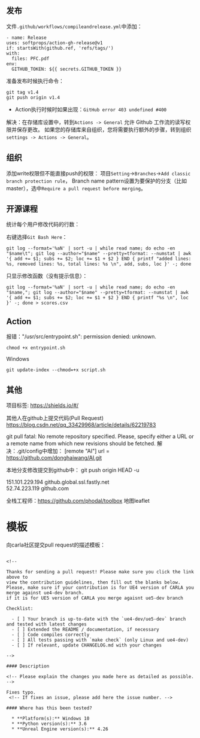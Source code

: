 
## 发布
文件`.github/workflows/compileandrelease.yml`中添加：
```shell
- name: Release
uses: softprops/action-gh-release@v1
if: startsWith(github.ref, 'refs/tags/')
with:
  files: PFC.pdf
env:
  GITHUB_TOKEN: ${{ secrets.GITHUB_TOKEN }}
```
准备发布时候执行命令：
```shell
git tag v1.4
git push origin v1.4
```

* Action执行时候时如果出现：`GitHub error 403 undefined #400`

解决：在存储库设置中，转到`Actions -> General` 允许 Github 工作流的读写权限并保存更改。 如果您的存储库来自组织，您将需要执行额外的步骤，转到组织`settings -> Actions -> General`。

## 组织
添加write权限但不能直接push的权限：
项目`Setting`->`Branches`->`Add classic branch protection rule`，
Branch name pattern设置为要保护的分支（比如master），选中`Require a pull request before merging`。

## 开源课程

统计每个用户修改代码的行数：

右键选择`Git Bash Here`：
```shell
git log --format='%aN' | sort -u | while read name; do echo -en "$name\t"; git log --author="$name" --pretty=tformat: --numstat | awk '{ add += $1; subs += $2; loc += $1 + $2 } END { printf "added lines: %s, removed lines: %s, total lines: %s \n", add, subs, loc }' -; done
```

只显示修改函数（没有提示信息）：
```shell
git log --format='%aN' | sort -u | while read name; do echo -en "$name,"; git log --author="$name" --pretty=tformat: --numstat | awk '{ add += $1; subs += $2; loc += $1 + $2 } END { printf "%s \n", loc }' -; done > scores.csv
```


## Action
报错："/usr/src/entrypoint.sh": permission denied: unknown.
```shell
chmod +x entrypoint.sh
```
Windows
```shell
git update-index --chmod=+x script.sh
```


## 其他
项目标签:
https://shields.io/#/

其他人在github上提交代码(Pull Request)
https://blog.csdn.net/qq_33429968/article/details/62219783

git pull
fatal: No remote repository specified.  Please, specify either a URL or a
remote name from which new revisions should be fetched.
解决：.git/config中增加：
[remote "AI"]
	url = https://github.com/donghaiwang/AI.git

本地分支修改提交到github中：
git push origin HEAD -u


151.101.229.194 github.global.ssl.fastly.net  
52.74.223.119 github.com


全栈工程师：https://github.com/phodal/toolbox
地图leaflet

# 模板
向carla社区提交pull request的描述模板：
```text

<!--

Thanks for sending a pull request! Please make sure you click the link above to
view the contribution guidelines, then fill out the blanks below.
Please, make sure if your contribution is for UE4 version of CARLA you merge against ue4-dev branch. 
if it is for UE5 version of CARLA you merge agaisnt ue5-dev branch

Checklist:

  - [ ] Your branch is up-to-date with the `ue4-dev/ue5-dev` branch and tested with latest changes
  - [ ] Extended the README / documentation, if necessary
  - [ ] Code compiles correctly
  - [ ] All tests passing with `make check` (only Linux and ue4-dev)
  - [ ] If relevant, update CHANGELOG.md with your changes

-->

#### Description

<!-- Please explain the changes you made here as detailed as possible. -->

Fixes typo.
 <!-- If fixes an issue, please add here the issue number. -->

#### Where has this been tested?

  * **Platform(s):** Windows 10
  * **Python version(s):** 3.6
  * **Unreal Engine version(s):** 4.26



```